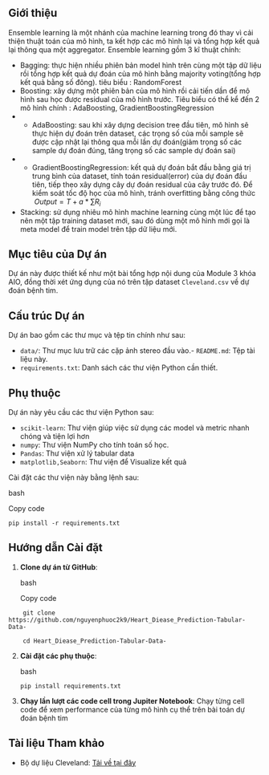 Giới thiệu
----------

Ensemble learning là một nhánh của machine learning trong đó thay vì cải thiện thuật toán của mô hình, ta kết hợp các mô hình lại và tổng hợp kết quả lại thông qua một aggregator. Ensemble learning gồm 3 kĩ thuật chính:

 - Bagging: thực hiện nhiều phiên bản model hình trên cùng một tập dữ liệu rồi tổng hợp kết quả dự đoán của mô hình bằng majority voting(tổng hợp kết quả bằng số đông). tiêu biểu : RandomForest
 - Boosting: xây dựng một phiên bản của mô hình rồi cải tiến dần để mô hình sau học được residual của mô hình trước. Tiêu biểu có thể kể đến 2 mô hình chính : AdaBoosting, GradientBoostingRegression
 - + AdaBoosting: sau khi xây dựng decision tree đầu tiên, mô hình sẽ thực hiện dự đoán trên dataset, các trọng số của mỗi sample sẽ được cập nhật lại thông qua mỗi lần dự đoán(giảm trọng số các sample dự đoán đúng, tăng trọng số các sample dự đoán sai)
 - + GradientBoostingRegression: kết quả dự đoán bắt đầu bằng giá trị trung bình của dataset, tính toán residual(error) của dự đoán đầu tiên, tiếp theo xây dựng cây dự đoán residual của cây trước đó. Để kiểm soát tốc độ học của mô hình, tránh overfitting bằng công thức  $\ Output = T +a*\sum R_i$
 - Stacking: sử dụng nhiêu mô hình machine learning cùng  một lúc để tạo nên một tập training dataset mới, sau đó dùng một mô hình mới gọi là meta model để train model trên tập dữ liệu mới.

 

Mục tiêu của Dự án
------------------

Dự án này được thiết kế như một bài tổng hợp nội dung của Module 3 khóa AIO, đồng thời xét ứng dụng của nó trên tập dataset `Cleveland.csv` về dự đoán bệnh tim.



Cấu trúc Dự án
--------------

Dự án bao gồm các thư mục và tệp tin chính như sau:
-   `data/`: Thư mục lưu trữ các cặp ảnh stereo đầu vào.-   `README.md`: Tệp tài liệu này.
-   `requirements.txt`: Danh sách các thư viện Python cần thiết.

Phụ thuộc
---------

Dự án này yêu cầu các thư viện Python sau:

-   `scikit-learn`: Thư viện giúp việc sử dụng các model và metric nhanh chóng và tiện lợi hơn
-   `numpy`: Thư viện NumPy cho tính toán số học.
- `Pandas`: Thư viện xử lý tabular data
- `matplotlib,Seaborn`: Thư viện để Visualize kết quả 

Cài đặt các thư viện này bằng lệnh sau:

bash

Copy code

`pip install -r requirements.txt`

Hướng dẫn Cài đặt
-----------------

1.  **Clone dự án từ GitHub**:

    bash

    Copy code
```
    git clone https://github.com/nguyenphuoc2k9/Heart_Diease_Prediction-Tabular-Data-
    
    cd Heart_Diease_Prediction-Tabular-Data-
```


2.  **Cài đặt các phụ thuộc**:

    bash

    `pip install requirements.txt`
3.  **Chạy lần lượt các code cell trong Jupiter Notebook**: Chạy từng cell code để xem performance của từng mô hình cụ thể trên bài toán dự đoán bệnh tim



Tài liệu Tham khảo
------------------

-   Bộ dự liệu Cleveland: [Tải về tại đây](https://drive.google.com/file/d/1HJOSH99mhgR7OasSy6dg21e_iTFpyljy/view?usp=drive_link)
